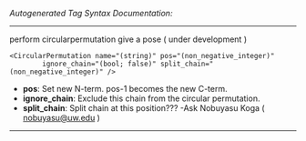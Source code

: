 _Autogenerated Tag Syntax Documentation:_

---
perform circularpermutation give a pose ( under development )

```
<CircularPermutation name="(string)" pos="(non_negative_integer)"
        ignore_chain="(bool; false)" split_chain="(non_negative_integer)" />
```

-   **pos**: Set new N-term. pos-1 becomes the new C-term.
-   **ignore_chain**: Exclude this chain from the circular permutation.
-   **split_chain**: Split chain at this position??? -Ask Nobuyasu Koga ( nobuyasu@uw.edu )

---

